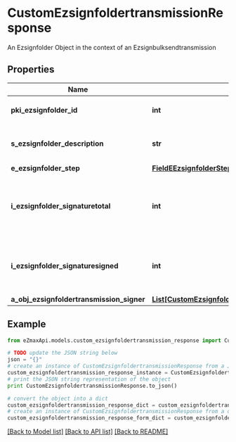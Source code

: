 # CustomEzsignfoldertransmissionResponse

An Ezsignfolder Object in the context of an Ezsignbulksendtransmission

## Properties

Name | Type | Description | Notes
------------ | ------------- | ------------- | -------------
**pki_ezsignfolder_id** | **int** | The unique ID of the Ezsignfolder | 
**s_ezsignfolder_description** | **str** | The description of the Ezsignfolder | 
**e_ezsignfolder_step** | [**FieldEEzsignfolderStep**](FieldEEzsignfolderStep.md) |  | 
**i_ezsignfolder_signaturetotal** | **int** | The number of total signatures that were requested in the Ezsignfolder | 
**i_ezsignfolder_signaturesigned** | **int** | The number of signatures that were signed in the Ezsignfolder. | 
**a_obj_ezsignfoldertransmission_signer** | [**List[CustomEzsignfoldertransmissionSignerResponse]**](CustomEzsignfoldertransmissionSignerResponse.md) |  | 

## Example

```python
from eZmaxApi.models.custom_ezsignfoldertransmission_response import CustomEzsignfoldertransmissionResponse

# TODO update the JSON string below
json = "{}"
# create an instance of CustomEzsignfoldertransmissionResponse from a JSON string
custom_ezsignfoldertransmission_response_instance = CustomEzsignfoldertransmissionResponse.from_json(json)
# print the JSON string representation of the object
print CustomEzsignfoldertransmissionResponse.to_json()

# convert the object into a dict
custom_ezsignfoldertransmission_response_dict = custom_ezsignfoldertransmission_response_instance.to_dict()
# create an instance of CustomEzsignfoldertransmissionResponse from a dict
custom_ezsignfoldertransmission_response_form_dict = custom_ezsignfoldertransmission_response.from_dict(custom_ezsignfoldertransmission_response_dict)
```
[[Back to Model list]](../README.md#documentation-for-models) [[Back to API list]](../README.md#documentation-for-api-endpoints) [[Back to README]](../README.md)


